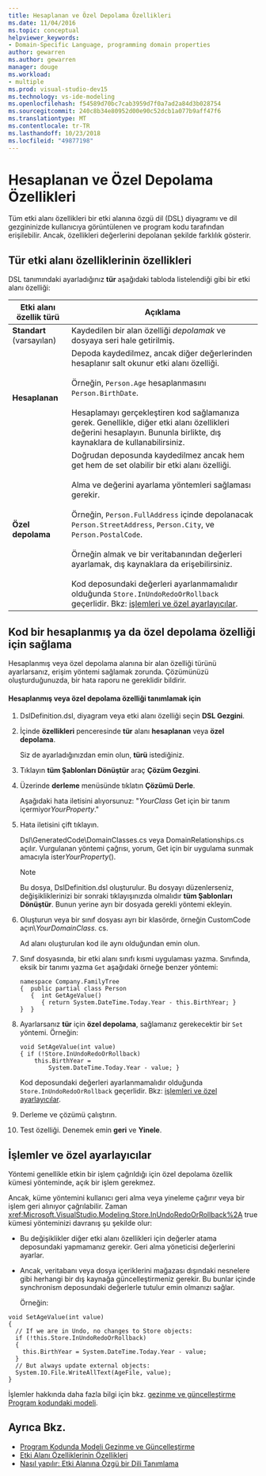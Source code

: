 ```yaml
---
title: Hesaplanan ve Özel Depolama Özellikleri
ms.date: 11/04/2016
ms.topic: conceptual
helpviewer_keywords:
- Domain-Specific Language, programming domain properties
author: gewarren
ms.author: gewarren
manager: douge
ms.workload:
- multiple
ms.prod: visual-studio-dev15
ms.technology: vs-ide-modeling
ms.openlocfilehash: f54589d70bc7cab3959d7f0a7ad2a84d3b028754
ms.sourcegitcommit: 240c8b34e80952d00e90c52dcb1a077b9aff47f6
ms.translationtype: MT
ms.contentlocale: tr-TR
ms.lasthandoff: 10/23/2018
ms.locfileid: "49877198"
---
```

# <a name="calculated-and-custom-storage-properties"></a>Hesaplanan ve Özel Depolama Özellikleri
Tüm etki alanı özellikleri bir etki alanına özgü dil (DSL) diyagramı ve dil gezgininizde kullanıcıya görüntülenen ve program kodu tarafından erişilebilir. Ancak, özellikleri değerlerini depolanan şekilde farklılık gösterir.

## <a name="kinds-of-domain-properties"></a>Tür etki alanı özelliklerinin özellikleri
 DSL tanımındaki ayarladığınız **tür** aşağıdaki tabloda listelendiği gibi bir etki alanı özelliği:

|Etki alanı özellik türü|Açıklama|
|-|-|
|**Standart** (varsayılan)|Kaydedilen bir alan özelliği *depolamak* ve dosyaya seri hale getirilmiş.|
|**Hesaplanan**|Depoda kaydedilmez, ancak diğer değerlerinden hesaplanır salt okunur etki alanı özelliği.<br /><br /> Örneğin, `Person.Age` hesaplanmasını `Person.BirthDate`.<br /><br /> Hesaplamayı gerçekleştiren kod sağlamanıza gerek. Genellikle, diğer etki alanı özellikleri değerini hesaplayın. Bununla birlikte, dış kaynaklara de kullanabilirsiniz.|
|**Özel depolama**|Doğrudan deposunda kaydedilmez ancak hem get hem de set olabilir bir etki alanı özelliği.<br /><br /> Alma ve değerini ayarlama yöntemleri sağlaması gerekir.<br /><br /> Örneğin, `Person.FullAddress` içinde depolanacak `Person.StreetAddress`, `Person.City`, ve `Person.PostalCode`.<br /><br /> Örneğin almak ve bir veritabanından değerleri ayarlamak, dış kaynaklara da erişebilirsiniz.<br /><br /> Kod deposundaki değerleri ayarlanmamalıdır olduğunda `Store.InUndoRedoOrRollback` geçerlidir. Bkz: [işlemleri ve özel ayarlayıcılar](#setters).|

## <a name="providing-the-code-for-a-calculated-or-custom-storage-property"></a>Kod bir hesaplanmış ya da özel depolama özelliği için sağlama
 Hesaplanmış veya özel depolama alanına bir alan özelliği türünü ayarlarsanız, erişim yöntemi sağlamak zorunda. Çözümünüzü oluşturduğunuzda, bir hata raporu ne gereklidir bildirir.

#### <a name="to-define-a-calculated-or-custom-storage-property"></a>Hesaplanmış veya özel depolama özelliği tanımlamak için

1.  DslDefinition.dsl, diyagram veya etki alanı özelliği seçin **DSL Gezgini**.

2.  İçinde **özellikleri** penceresinde **tür** alanı **hesaplanan** veya **özel depolama**.

     Siz de ayarladığınızdan emin olun, **türü** istediğiniz.

3.  Tıklayın **tüm Şablonları Dönüştür** araç **Çözüm Gezgini**.

4.  Üzerinde **derleme** menüsünde tıklatın **Çözümü Derle**.

     Aşağıdaki hata iletisini alıyorsunuz: "*YourClass* Get için bir tanım içermiyor*YourProperty*."

5.  Hata iletisini çift tıklayın.

     Dsl\GeneratedCode\DomainClasses.cs veya DomainRelationships.cs açılır. Vurgulanan yöntemi çağrısı, yorum, Get için bir uygulama sunmak amacıyla ister*YourProperty*().

    > [!NOTE]
    >  Bu dosya, DslDefinition.dsl oluşturulur. Bu dosyayı düzenlerseniz, değişikliklerinizi bir sonraki tıklayışınızda olmalıdır **tüm Şablonları Dönüştür**. Bunun yerine ayrı bir dosyada gerekli yöntemi ekleyin.

6.  Oluşturun veya bir sınıf dosyası ayrı bir klasörde, örneğin CustomCode açın\\*YourDomainClass*. cs.

     Ad alanı oluşturulan kod ile aynı olduğundan emin olun.

7.  Sınıf dosyasında, bir etki alanı sınıfı kısmi uygulaması yazma. Sınıfında, eksik bir tanımı yazma `Get` aşağıdaki örneğe benzer yöntemi:

    ```
    namespace Company.FamilyTree
    {  public partial class Person
       {  int GetAgeValue()
          { return System.DateTime.Today.Year - this.BirthYear; }
    }  }
    ```

8.  Ayarlarsanız **tür** için **özel depolama**, sağlamanız gerekecektir bir `Set` yöntemi. Örneğin:

    ```
    void SetAgeValue(int value)
    { if (!Store.InUndoRedoOrRollback)
        this.BirthYear =
            System.DateTime.Today.Year - value; }
    ```

     Kod deposundaki değerleri ayarlanmamalıdır olduğunda `Store.InUndoRedoOrRollback` geçerlidir. Bkz: [işlemleri ve özel ayarlayıcılar](#setters).

9. Derleme ve çözümü çalıştırın.

10. Test özelliği. Denemek emin **geri** ve **Yinele**.

##  <a name="setters"></a> İşlemler ve özel ayarlayıcılar
 Yöntemi genellikle etkin bir işlem çağrıldığı için özel depolama özellik kümesi yönteminde, açık bir işlem gerekmez.

 Ancak, küme yöntemini kullanıcı geri alma veya yineleme çağırır veya bir işlem geri alınıyor çağrılabilir. Zaman <xref:Microsoft.VisualStudio.Modeling.Store.InUndoRedoOrRollback%2A> true kümesi yönteminizi davranış şu şekilde olur:

- Bu değişiklikler diğer etki alanı özellikleri için değerler atama deposundaki yapmamanız gerekir. Geri alma yöneticisi değerlerini ayarlar.

- Ancak, veritabanı veya dosya içeriklerini mağazası dışındaki nesnelere gibi herhangi bir dış kaynağa güncelleştirmeniz gerekir. Bu bunlar içinde synchronism deposundaki değerlerle tutulur emin olmanızı sağlar.

  Örneğin:

```
void SetAgeValue(int value)
{
  // If we are in Undo, no changes to Store objects:
  if (!this.Store.InUndoRedoOrRollback)
  {
    this.BirthYear = System.DateTime.Today.Year - value;
  }
  // But always update external objects:
  System.IO.File.WriteAllText(AgeFile, value);
}
```

 İşlemler hakkında daha fazla bilgi için bkz. [gezinme ve güncelleştirme Program kodundaki modeli](../modeling/navigating-and-updating-a-model-in-program-code.md).

## <a name="see-also"></a>Ayrıca Bkz.

- [Program Kodunda Modeli Gezinme ve Güncelleştirme](../modeling/navigating-and-updating-a-model-in-program-code.md)
- [Etki Alanı Özelliklerinin Özellikleri](../modeling/properties-of-domain-properties.md)
- [Nasıl yapılır: Etki Alanına Özgü bir Dili Tanımlama](../modeling/how-to-define-a-domain-specific-language.md)